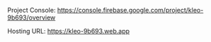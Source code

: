 Project Console: https://console.firebase.google.com/project/kleo-9b693/overview

Hosting URL: https://kleo-9b693.web.app